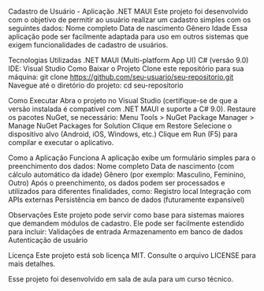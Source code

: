 Cadastro de Usuário - Aplicação .NET MAUI
Este projeto foi desenvolvido com o objetivo de permitir ao usuário realizar um cadastro simples com os seguintes dados:
Nome completo
Data de nascimento
Gênero
Idade
Essa aplicação pode ser facilmente adaptada para uso em outros sistemas que exigem funcionalidades de cadastro de usuários.

Tecnologias Utilizadas
.NET MAUI (Multi-platform App UI)
C# (versão 9.0)
IDE: Visual Studio
Como Baixar o Projeto
Clone este repositório para sua máquina:
git clone https://github.com/seu-usuario/seu-repositorio.git
Navegue até o diretório do projeto:
cd seu-repositorio

Como Executar
Abra o projeto no Visual Studio (certifique-se de que a versão instalada é compatível com .NET MAUI e suporte a C# 9.0).
Restaure os pacotes NuGet, se necessário:
Menu Tools > NuGet Package Manager > Manage NuGet Packages for Solution
Clique em Restore
Selecione o dispositivo alvo (Android, iOS, Windows, etc.)
Clique em Run (F5) para compilar e executar o aplicativo.

Como a Aplicação Funciona
A aplicação exibe um formulário simples para o preenchimento dos dados:
Nome completo
Data de nascimento (com cálculo automático da idade)
Gênero (por exemplo: Masculino, Feminino, Outro)
Após o preenchimento, os dados podem ser processados e utilizados para diferentes finalidades, como:
Registro local
Integração com APIs externas
Persistência em banco de dados (futuramente expansível)

Observações
Este projeto pode servir como base para sistemas maiores que demandem módulos de cadastro.
Ele pode ser facilmente estendido para incluir:
Validações de entrada
Armazenamento em banco de dados
Autenticação de usuário

Licença
Este projeto está sob licença MIT. Consulte o arquivo LICENSE para mais detalhes.

Esse projeto foi desenvolvido em sala de aula para um curso técnico. 
